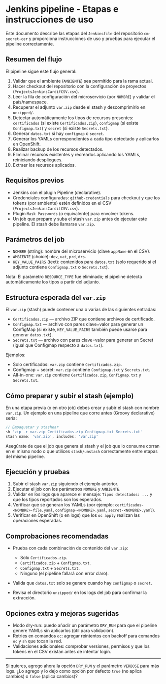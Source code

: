 # Jenkins pipeline - Etapas e instrucciones de uso

Este documento describe las etapas del `Jenkinsfile` del repositorio `cm-secret-cer` y proporciona instrucciones de uso y pruebas para ejecutar el pipeline correctamente.

## Resumen del flujo

El pipeline sigue este flujo general:

1. Validar que el ambiente (`AMBIENTE`) sea permitido para la rama actual.
2. Hacer checkout del repositorio con la configuración de proyectos (`ProjectsJenkinsCardifCSV.csv`).
3. Leer la fila de configuración del microservicio (por `NOMBRE`) y validar el país/namespace.
4. Recuperar el adjunto `var.zip` desde el stash y descomprimirlo en `unzipped/`.
5. Detectar automáticamente los tipos de recursos presentes: `certificados` (si existe `Certificados.zip`), `configmap` (si existe `Configmap.txt`) y `secret` (si existe `Secrets.txt`).
6. Generar `datos.txt` si hay `configmap` o `secret`.
7. Generar los YAMLs correspondientes a cada tipo detectado y aplicarlos en OpenShift.
8. Realizar backup de los recursos detectados.
9. Eliminar recursos existentes y recrearlos aplicando los YAMLs, reiniciando despliegues.
10. Extraer los recursos aplicados.

## Requisitos previos

- Jenkins con el plugin Pipeline (declarative).
- Credenciales configuradas: `github-credentials` para checkout y que los tokens (por ambiente) estén definidos en el CSV (`ProjectsJenkinsCardifCSV.csv`).
- Plugin `Mask Passwords` (o equivalente) para envolver tokens.
- Un job que prepare y suba el stash `var.zip` antes de ejecutar este pipeline. El stash debe llamarse `var.zip`.

## Parámetros del job

- `NOMBRE` (string): nombre del microservicio (clave `appName` en el CSV).
- `AMBIENTE` (choice): `dev`, `uat`, `prd`, `drs`.
- `KEY_VALUE_PAIRS` (text): contenidos para `datos.txt` (solo requerido si el adjunto contiene `Configmap.txt` o `Secrets.txt`).

Nota: El parámetro `RESOURCE_TYPE` fue eliminado; el pipeline detecta automáticamente los tipos a partir del adjunto.

## Estructura esperada del `var.zip`

El `var.zip` (stash) puede contener una o varias de las siguientes entradas:

- `Certificados.zip` — archivo ZIP que contiene archivos de certificado.
- `Configmap.txt` — archivo con pares clave=valor para generar un ConfigMap (si existe, `KEY_VALUE_PAIRS` también puede usarse para generar `datos.txt`).
- `Secrets.txt` — archivo con pares clave=valor para generar un Secret (igual que Configmap respecto a `datos.txt`).

Ejemplos:

- Solo certificados: `var.zip` contiene `Certificados.zip`.
- Configmap + secret: `var.zip` contiene `Configmap.txt` y `Secrets.txt`.
- All-in-one: `var.zip` contiene `Certificados.zip`, `Configmap.txt` y `Secrets.txt`.

## Cómo preparar y subir el stash (ejemplo)

En una etapa previa (o en otro job) debes crear y subir el stash con nombre `var.zip`. Un ejemplo en una pipeline que corre antes (Groovy declarative) sería:

```groovy
// Empaquetar y stashear
sh 'zip -r var.zip Certificados.zip Configmap.txt Secrets.txt'
stash name: 'var.zip', includes: 'var.zip'
```

Asegúrate de que el job que genera el stash y el job que lo consume corran en el mismo nodo o que utilices `stash/unstash` correctamente entre etapas del mismo pipeline.

## Ejecución y pruebas

1. Subir el stash `var.zip` siguiendo el ejemplo anterior.
2. Ejecutar el job con los parámetros `NOMBRE` y `AMBIENTE`.
3. Validar en los logs que aparece el mensaje: `Tipos detectados: ...` y que los tipos reportados son los esperados.
4. Verificar que se generan los YAMLs (por ejemplo: `certificados-<NOMBRE>-file.yaml`, `configmap-<NOMBRE>.yaml`, `secret-<NOMBRE>.yaml`).
5. Verificar en OpenShift (o en logs) que los `oc apply` realizan las operaciones esperadas.

## Comprobaciones recomendadas

- Prueba con cada combinación de contenido del `var.zip`:
  - Solo `Certificados.zip`.
  - `Certificados.zip` + `Configmap.txt`.
  - `Configmap.txt` + `Secrets.txt`.
  - Ninguno (el pipeline fallará con error claro).

- Valida que `datos.txt` solo se genere cuando hay `configmap` o `secret`.
- Revisa el directorio `unzipped/` en los logs del job para confirmar la extracción.

## Opciones extra y mejoras sugeridas

- Modo dry-run: puedo añadir un parámetro `DRY_RUN` para que el pipeline genere YAMLs sin aplicarlos (útil para validación).
- Retries en comandos `oc`: agregar reintentos con backoff para comandos `oc` y `sh` que tocan la red.
- Validaciones adicionales: comprobar versiones, permisos y que los tokens en el CSV existan antes de intentar login.

---

Si quieres, agrego ahora la opción `DRY_RUN` y el parámetro `VERBOSE` para más logs. ¿Lo agrego y lo dejo como opción por defecto `true` (no aplica cambios) o `false` (aplica cambios)?
